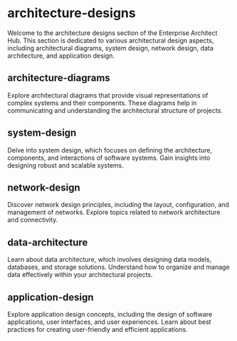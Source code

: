 # architecture-designs

Welcome to the architecture designs section of the Enterprise Architect Hub. This section is dedicated to various architectural design aspects, including architectural diagrams, system design, network design, data architecture, and application design.

## architecture-diagrams

Explore architectural diagrams that provide visual representations of complex systems and their components. These diagrams help in communicating and understanding the architectural structure of projects.

## system-design

Delve into system design, which focuses on defining the architecture, components, and interactions of software systems. Gain insights into designing robust and scalable systems.

## network-design

Discover network design principles, including the layout, configuration, and management of networks. Explore topics related to network architecture and connectivity.

## data-architecture

Learn about data architecture, which involves designing data models, databases, and storage solutions. Understand how to organize and manage data effectively within your architectural projects.

## application-design

Explore application design concepts, including the design of software applications, user interfaces, and user experiences. Learn about best practices for creating user-friendly and efficient applications.
